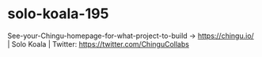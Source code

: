 # solo-koala-195
See-your-Chingu-homepage-for-what-project-to-build -> https://chingu.io/ | Solo Koala | Twitter: https://twitter.com/ChinguCollabs
